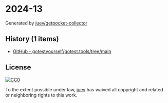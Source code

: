 # 2024-13

Generated by [juev/getpocket-collector](https://github.com/juev/getpocket-collector)

## History (1 items)

- [GitHub - gotestyourself/gotest.tools/tree/main](https://github.com/gotestyourself/gotest.tools/tree/main)

## License

[![CC0](https://mirrors.creativecommons.org/presskit/buttons/88x31/svg/cc-zero.svg)](https://creativecommons.org/publicdomain/zero/1.0/)

To the extent possible under law, [juev](https://github.com/juev) has waived all copyright and related or neighboring rights to this work.
